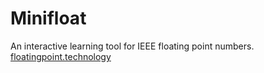 # Minifloat

An interactive learning tool for IEEE floating point numbers. [floatingpoint.technology](floatingpoint.technology)
